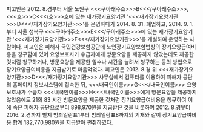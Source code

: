 피고인은 2012. 8.경부터 서울 노원구 <<<구아래주소>>>B<<</구아래주소>>>, <<<호>>>C<<</호>>>호에 있는 재가장기요양기관 '<<<재가장기요양기관>>>D<<</재가장기요양기관>>>'를 운영하다가 2014. 8. 31. 폐업하고, 2014. 9. 1.부터 서울 성북구 <<<구아래주소>>>E<<</구아래주소>>>에 있는 재가장기요양기관 '<<<재가장기요양기관>>>F<<</재가장기요양기관>>>'를 개설하여 운영하는 사람이다.
피고인은 피해자 국민건강보험공단에 노인장기요양보험법상의 장기요양급여비용을 청구함에 있어 요양보호사가 수급자에게 방문요양을 제공하지 않았는데도 제공한 것처럼 청구하거나, 방문요양을 제공한 일수나 시간을 늘려서 청구하는 등의 방법으로 장기요양급여비용을 지급받기로 마음먹었다.
피고인은 2012. 8.경 위 <<<재가장기요양기관>>>D<<</재가장기요양기관>>> 사무실에서 컴퓨터를 이용하여 피해자 공단의 홈페이지 정보시스템에 접속한 뒤, <<<내국인이름>>>G<<</내국인이름>>> 요양보호사가 수급자 <<<내국인이름>>>H<<</내국인이름>>>에게 방문요양을 제공하지 않았음에도 21회 83 시간 방문요양을 제공한 것처럼 장기요양급여비용을 청구하여 이에 속은 피해자 공단으로부터 898,970원을 지급받은 것을 비롯하여 2012. 8.경부터 2016. 2.경까지 별지 범죄일람표1부터 범죄일람표8까지의 기재와 같이 장기요양급여비용 합계 182,770,980원을 지급받아 편취하였다.